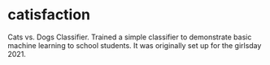 # catisfaction
Cats vs. Dogs Classifier. Trained a simple classifier to demonstrate basic machine learning to school students. It was originally set up for the girlsday 2021. 
